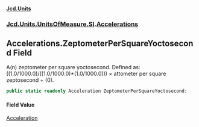 #### [Jcd.Units](index.md 'index')
### [Jcd.Units.UnitsOfMeasure.SI](Jcd.Units.UnitsOfMeasure.SI.md 'Jcd.Units.UnitsOfMeasure.SI').[Accelerations](Accelerations.md 'Jcd.Units.UnitsOfMeasure.SI.Accelerations')

## Accelerations.ZeptometerPerSquareYoctosecond Field

A(n) zeptometer per square yoctosecond. Defined as: ((1.0/1000.0)/((1.0/1000.0)*(1.0/1000.0))) × attometer per square zeptosecond + (0).

```csharp
public static readonly Acceleration ZeptometerPerSquareYoctosecond;
```

#### Field Value
[Acceleration](Acceleration.md 'Jcd.Units.UnitTypes.Acceleration')